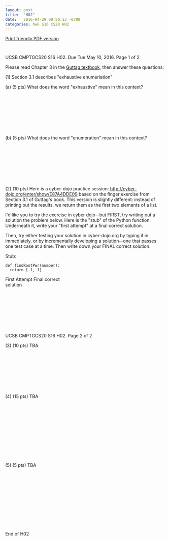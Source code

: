```yaml
---
layout: post
title:  "H02"
date:   2016-04-29 09:50:13 -0700
categories: hwk S16 CS20 H02
---
```


[Print friendly PDF version](http://www.cs.ucsb.edu/~pconrad/cs20/16S/pdf/CS20-S16-H02.pdf)

<div style="font-size:80%; page-break-before:always;">&nbsp;</div>

UCSB CMPTGCS20 S16 H02.  Due Tue May 10, 2016.  Page 1 of 2

Please read Chapter 3 in the [Guttag textbook](https://mitpress.mit.edu/books/introduction-computation-and-programming-using-python-0), then answer these questions:


(1) Section 3.1 describes "exhaustive enumeriation"

(a) (5 pts) What does the word "exhaustive" mean in this context? 

<div style="margin-bottom:8em;">&nbsp;</div>

(b) (5 pts) What does the word "enumeration" mean in this context? 

<div style="margin-bottom:8em;">&nbsp;</div>

(2) (10 pts) Here is a cyber-dojo practice session: http://cyber-dojo.org/enter/show/E87A4DDE09 based on the finger exercise from Section 3.1 of Guttag's book.     This version is slightly different: instead of printing out the results, we return them as the first two elements of a list.   

I'd like you to try the exercise in cyber dojo--but FIRST, try writing out a solution the problem below.   Here is the "stub" of the Python function.  Underneath it, write your "first attempt" at a final correct solution.

Then, try either testing your solution in cyber-dojo.org by typing it in immediately, or by incrementally developing a solution--one that passes one test case at a time.    Then write down your FINAL correct solution.   

Stub:
```
def findRootPwr(number):
  return [-1,-1]
```

<span>First Attempt</span>&nbsp;<span style="margin-right:20em;">Final correct solution</span>

<div style="margin-bottom:8em;page-break-after:always;">&nbsp;</div>

UCSB CMPTGCS20 S16 H02.    Page 2 of 2

(3) (10 pts) TBA

<div style="margin-bottom:8em;">&nbsp;</div>

(4) (15 pts) TBA


<div style="margin-bottom:12em;">&nbsp;</div>

(5) (5 pts) TBA

<div style="margin-bottom:12em;">&nbsp;</div>

End of H02

<div style="margin-bottom:1em;page-break-after:always">&nbsp;</div>
